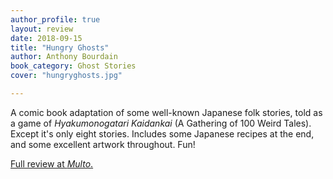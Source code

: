```yaml
---
author_profile: true
layout: review
date: 2018-09-15
title: "Hungry Ghosts"
author: Anthony Bourdain
book_category: Ghost Stories
cover: "hungryghosts.jpg"

---
```

A comic book adaptation of some well-known Japanese folk stories, told as a game of *Hyakumonogatari Kaidankai* (A Gathering of 100 Weird Tales). Except it's only eight stories. Includes some Japanese recipes at the end, and some excellent artwork throughout. Fun!

[Full review at *Multo*.](https://multoghost.wordpress.com/2018/09/15/reading-anthony-bourdains-hungry-ghosts/)
